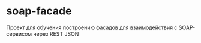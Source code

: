 # soap-facade
Проект для обучения построению фасадов для взаимодействия с SOAP-сервисом через REST JSON 
